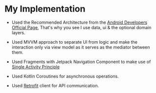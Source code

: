 # My Implementation

- Used the Recommended Architecture from the [Android Developers Official Page](https://developer.android.com/topic/architecture), That's why you see I use data, ui & the optional domain layers.

- Used MVVM approach to separate UI from logic and make the interaction only via view model as it serves as the mediator between them.

- Used Fragments with Jetpack Navigation Component to make use of
  [Single Activity Principle](https://www.youtube.com/watch?v=2k8x8V77CrU)

- Used Kotlin Coroutines for asynchronous operations.

- Used [Retrofit](https://github.com/square/retrofit) client for API communication.
